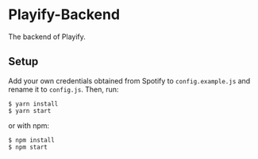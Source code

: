 # Playify-Backend
The backend of Playify.

## Setup
Add your own credentials obtained from Spotify to `config.example.js` and rename it to `config.js`. Then, run:

```
$ yarn install
$ yarn start
```

or with npm:
```
$ npm install
$ npm start
```
